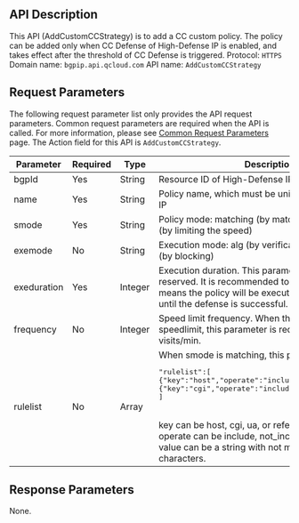 ## API Description
This API (AddCustomCCStrategy) is to add a CC custom policy. The policy can be added only when CC Defense of High-Defense IP is enabled, and takes effect after the threshold of CC Defense is triggered.
Protocol: `HTTPS`
Domain name: `bgpip.api.qcloud.com`
API name: `AddCustomCCStrategy`

## Request Parameters
The following request parameter list only provides the API request parameters. Common request parameters are required when the API is called. For more information, please see [Common Request Parameters](https://cloud.tencent.com/document/api/213/6976) page. The Action field for this API is `AddCustomCCStrategy`.

| Parameter | Required | Type | Description |
|---------|---------|---------|---------|
| bgpId | Yes | String | Resource ID of High-Defense IP |
| name | Yes | String | Policy name, which must be unique in High-Defense IP |
| smode | Yes | String | Policy mode: matching (by matching) or speedlimit (by limiting the speed) |
| exemode | No | String | Execution mode: alg (by verification code) or drop (by blocking) |
| exeduration | Yes | Integer | Execution duration. This parameter needs to be reserved. It is recommended to set it to 0, which means the policy will be executed for a long time until the defense is successful. |
| frequency | No | Integer | Speed limit frequency. When the policy mode is speedlimit, this parameter is required, indicating n visits/min. |
| rulelist | No | Array | When smode is matching, this parameter is required. <pre>"rulelist":[</br>{"key":"host","operate":"include","value":"test1"},</br>{"key":"cgi","operate":"include","value":"test2"}</br>]</pre></br>key can be host, cgi, ua, or referer. </br>operate can be include, not_include, or equal. </br>value can be a string with not more than 31 characters. |


## Response Parameters
None. 

